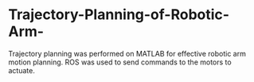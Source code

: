 # Trajectory-Planning-of-Robotic-Arm-
Trajectory planning was performed on MATLAB for effective robotic arm motion planning. ROS was used to send commands to the motors to actuate. 
